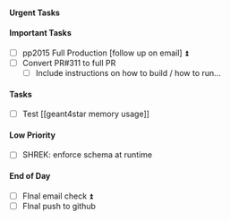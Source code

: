 #### Urgent Tasks
#### Important Tasks
- [ ] pp2015 Full Production [follow up on email] ⏫
- [ ] Convert PR#311 to full PR
	- [ ] Include instructions on how to build / how to run...
#### Tasks
- [ ] Test [[geant4star memory usage]]
#### Low Priority
- [ ] SHREK: enforce schema at runtime
#### End of Day
- [ ] FInal email check ⏫
- [ ] FInal push to github
